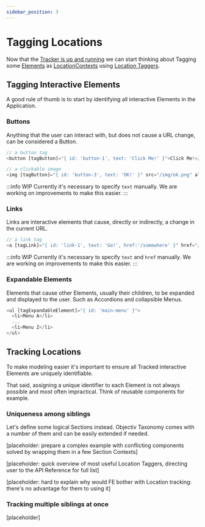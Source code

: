 ```yaml
---
sidebar_position: 3
---
```


# Tagging Locations

Now that the [Tracker is up and running](/tracking/how-to-guides/angular/getting-started.md) we can start thinking about Tagging some [Elements](/tracking/core-concepts/tagging.md#elements) as [LocationContexts](/taxonomy/location-contexts/overview.md) using [Location Taggers](/tracking/api-reference/location-taggers/overview.md).  

## Tagging Interactive Elements
A good rule of thumb is to start by identifying all interactive Elements in the Application. 

### Buttons
Anything that the user can interact with, but does not cause a URL change, can be considered a Button. 

```typescript jsx
// a button tag 
<button [tagButton]="{ id: 'button-1', text: 'Click Me!' }">Click Me!</button>

// a clickable image
<img [tagButton]="{ id: 'button-3', text: 'OK!' }" src="/img/ok.png" alt="OK!" />
```

:::info WIP
Currently it's necessary to specify `text` manually. We are working on improvements to make this easier.
:::


### Links
Links are interactive elements that cause, directly or indirectly, a change in the current URL.

```typescript jsx
// a link tag 
<a [tagLink]="{ id: 'link-1', text: 'Go!', href:'/somewhere' }" href="/somewhere">Go!</a>
```

:::info WIP
Currently it's necessary to specify `text` and `href` manually. We are working on improvements to make this easier.
:::


### Expandable Elements
Elements that cause other Elements, usually their children, to be expanded and displayed to the user. Such as Accordions and collapsible Menus. 

```typescript jsx
<ul [tagExpandableElement]="{ id: 'main-menu' }">
  <li>Menu A</li>
  ...
  <li>Menu Z</li>
</ul>
```



## Tracking Locations
To make modeling easier it's important to ensure all Tracked interactive Elements are uniquely identifiable.   

That said, assigning a unique identifier to each Element is not always possible and most often impractical. Think of reusable components for example. 

### Uniqueness among siblings
Let's define some logical Sections instead. Objectiv Taxonomy comes with a number of them and can be easily extended if needed.

[placeholder: prepare a complex example with conflicting components solved by wrapping them in a few Section Contexts]

[placeholder: quick overview of most useful Location Taggers, directing user to the API Reference for full list]

[placeholder: hard to explain why would FE bother with Location tracking: there's no advantage for them to using it]

### Tracking multiple siblings at once
[placeholder]

